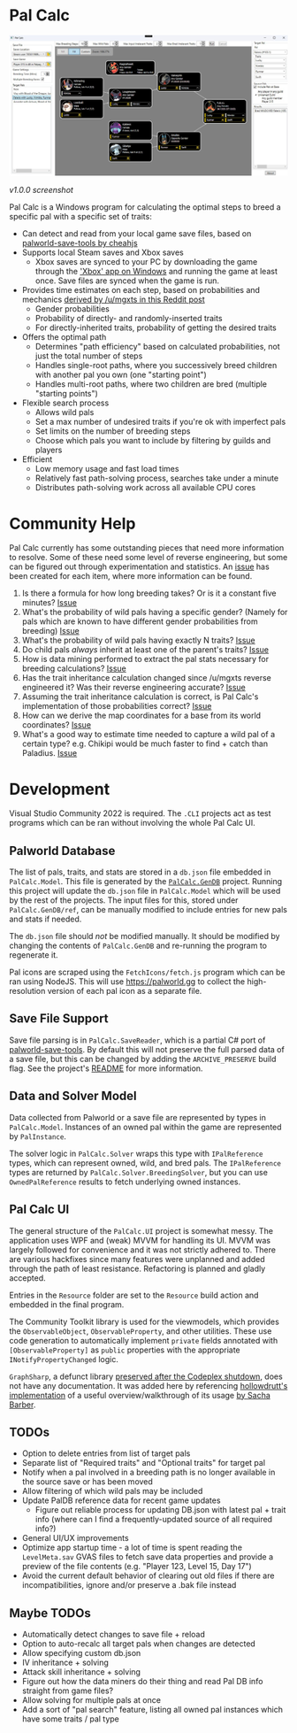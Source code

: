 # Pal Calc

![Pal Calc Screenshot](./docres/palcalc-screenshot.jpg)

_v1.0.0 screenshot_

Pal Calc is a Windows program for calculating the optimal steps to breed a specific pal with a specific set of traits:

- Can detect and read from your local game save files, based on [palworld-save-tools by cheahjs](https://github.com/cheahjs/palworld-save-tools)
- Supports local Steam saves and Xbox saves
  - Xbox saves are synced to your PC by downloading the game through the ['Xbox' app on Windows](https://apps.microsoft.com/detail/9mv0b5hzvk9z) and running the game at least once. Save files are synced when the game is run.
- Provides time estimates on each step, based on probabilities and mechanics [derived by /u/mgxts in this Reddit post](https://www.reddit.com/r/Palworld/comments/1af9in7/passive_skill_inheritance_mechanics_in_breeding/)
  - Gender probabilities
  - Probability of directly- and randomly-inserted traits
  - For directly-inherited traits, probability of getting the desired traits
- Offers the optimal path
  - Determines "path efficiency" based on calculated probabilities, not just the total number of steps
  - Handles single-root paths, where you successively breed children with another pal you own (one "starting point")
  - Handles multi-root paths, where two children are bred (multiple "starting points")
- Flexible search process
  - Allows wild pals
  - Set a max number of undesired traits if you're ok with imperfect pals
  - Set limits on the number of breeding steps
  - Choose which pals you want to include by filtering by guilds and players
- Efficient
  - Low memory usage and fast load times
  - Relatively fast path-solving process, searches take under a minute
  - Distributes path-solving work across all available CPU cores

# Community Help

Pal Calc currently has some outstanding pieces that need more information to resolve. Some of these need some level of reverse engineering, but some can be figured out through experimentation and statistics. An [issue](https://github.com/tylercamp/palcalc/issues) has been created for each item, where more information can be found.

1. Is there a formula for how long breeding takes? Or is it a constant five minutes? [Issue](https://github.com/tylercamp/palcalc/issues/2)
2. What's the probability of wild pals having a specific gender? (Namely for pals which are known to have different gender probabilities from breeding) [Issue](https://github.com/tylercamp/palcalc/issues/3)
3. What's the probability of wild pals having exactly N traits? [Issue](https://github.com/tylercamp/palcalc/issues/4)
4. Do child pals _always_ inherit at least one of the parent's traits? [Issue](https://github.com/tylercamp/palcalc/issues/5)
5. How is data mining performed to extract the pal stats necessary for breeding calculations? [Issue](https://github.com/tylercamp/palcalc/issues/6)
6. Has the trait inheritance calculation changed since /u/mgxts reverse engineered it? Was their reverse engineering accurate? [Issue](https://github.com/tylercamp/palcalc/issues/7)
7. Assuming the trait inheritance calculation is correct, is Pal Calc's implementation of those probabilities correct? [Issue](https://github.com/tylercamp/palcalc/issues/8)
8. How can we derive the map coordinates for a base from its world coordinates? [Issue](https://github.com/tylercamp/palcalc/issues/9)
9. What's a good way to estimate time needed to capture a wild pal of a certain type? e.g. Chikipi would be much faster to find + catch than Paladius. [Issue](https://github.com/tylercamp/palcalc/issues/10)

# Development

Visual Studio Community 2022 is required. The `.CLI` projects act as test programs which can be ran without involving the whole Pal Calc UI.

## Palworld Database

The list of pals, traits, and stats are stored in a `db.json` file embedded in `PalCalc.Model`. This file is generated by the [`PalCalc.GenDB`](./PalCalc.GenDB/) project. Running this project will update the `db.json` file in `PalCalc.Model` which will be used by the rest of the projects. The input files for this, stored under `PalCalc.GenDB/ref`, can be manually modified to include entries for new pals and stats if needed.

The `db.json` file should _not_ be modified manually. It should be modified by changing the contents of `PalCalc.GenDB` and re-running the program to regenerate it.

Pal icons are scraped using the `FetchIcons/fetch.js` program which can be ran using NodeJS. This will use https://palworld.gg to collect the high-resolution version of each pal icon as a separate file.

## Save File Support

Save file parsing is in `PalCalc.SaveReader`, which is a partial C# port of [palworld-save-tools](https://github.com/cheahjs/palworld-save-tools). By default this will not preserve the full parsed data of a save file, but this can be changed by adding the `ARCHIVE_PRESERVE` build flag. See the project's [README](./PalCalc.SaveReader/) for more information.

## Data and Solver Model

Data collected from Palworld or a save file are represented by types in `PalCalc.Model`. Instances of an owned pal within the game are represented by `PalInstance`.

The solver logic in `PalCalc.Solver` wraps this type with `IPalReference` types, which can represent owned, wild, and bred pals. The `IPalReference` types are returned by `PalCalc.Solver.BreedingSolver`, but you can use `OwnedPalReference` results to fetch underlying owned instances.

## Pal Calc UI

The general structure of the `PalCalc.UI` project is somewhat messy. The application uses WPF and (weak) MVVM for handling its UI. MVVM was largely followed for convenience and it was not strictly adhered to. There are various hackfixes since many features were unplanned and added through the path of least resistance. Refactoring is planned and gladly accepted.

Entries in the `Resource` folder are set to the `Resource` build action and embedded in the final program.

The Community Toolkit library is used for the viewmodels, which provides the `ObservableObject`, `ObservableProperty`, and other utilities. These use code generation to automatically implement `private` fields annotated with `[ObservableProperty]` as `public` properties with the appropriate `INotifyPropertyChanged` logic.

`GraphSharp`, a defunct library [preserved after the Codeplex shutdown](https://github.com/NinetailLabs/GraphSharp), does not have any documentation. It was added here by referencing [hollowdrutt's implementation](https://github.com/hollowdrutt/GraphSharpDemo) of a useful overview/walkthrough of its usage [by Sacha Barber](https://sachabarbs.wordpress.com/2010/08/31/pretty-cool-graphs-in-wpf/).

## TODOs
- Option to delete entries from list of target pals
- Separate list of "Required traits" and "Optional traits" for target pal
- Notify when a pal involved in a breeding path is no longer available in the source save or has been moved
- Allow filtering of which wild pals may be included
- Update PalDB reference data for recent game updates
  - Figure out reliable process for updating DB.json with latest pal + trait info (where can I find a frequently-updated source of all required info?)
- General UI/UX improvements
- Optimize app startup time - a lot of time is spent reading the `LevelMeta.sav` GVAS files to fetch save data properties and provide a preview of the file contents (e.g. "Player 123, Level 15, Day 17")
- Avoid the current default behavior of clearing out old files if there are incompatibilities, ignore and/or preserve a .bak file instead

## Maybe TODOs
- Automatically detect changes to save file + reload
- Option to auto-recalc all target pals when changes are detected
- Allow specifying custom db.json
- IV inheritance + solving
- Attack skill inheritance + solving
- Figure out how the data miners do their thing and read Pal DB info straight from game files?
- Allow solving for multiple pals at once
- Add a sort of "pal search" feature, listing all owned pal instances which have some traits / pal type